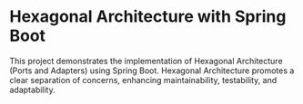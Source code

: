 
# Hexagonal Architecture with Spring Boot

This project demonstrates the implementation of Hexagonal Architecture (Ports and Adapters) using Spring Boot. Hexagonal Architecture promotes a clear separation of concerns, enhancing maintainability, testability, and adaptability.

